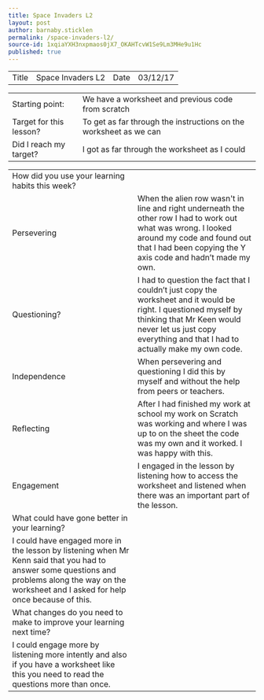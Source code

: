 ```yaml
---
title: Space Invaders L2
layout: post
author: barnaby.sticklen
permalink: /space-invaders-l2/
source-id: 1xqiaYXH3nxpmaos0jX7_OKAHTcvW1Se9Lm3MHe9u1Hc
published: true
---
```

<table>
  <tr>
    <td>Title</td>
    <td>Space Invaders L2</td>
    <td>Date</td>
    <td>03/12/17</td>
  </tr>
</table>


<table>
  <tr>
    <td>Starting point:</td>
    <td>We have a worksheet and previous code from scratch</td>
  </tr>
  <tr>
    <td>Target for this lesson?</td>
    <td>To get as far through the instructions on the worksheet as we can</td>
  </tr>
  <tr>
    <td>Did I reach my target? </td>
    <td>I got as far through the worksheet as I could</td>
  </tr>
</table>


<table>
  <tr>
    <td>How did you use your learning habits this week?</td>
    <td></td>
  </tr>
  <tr>
    <td>Persevering</td>
    <td>When the alien row wasn't in line and right underneath the other row I had to work out what was wrong. I looked around my code and found out that I had been copying the Y axis code and hadn’t made my own.</td>
  </tr>
  <tr>
    <td>Questioning?</td>
    <td>I had to question the fact that I couldn’t just copy the worksheet and it would be right. I questioned myself by thinking that Mr Keen would never let us just copy everything and that I had to actually make my own code. </td>
  </tr>
  <tr>
    <td>Independence</td>
    <td>When persevering and questioning I did this by myself and without the help from peers or teachers.</td>
  </tr>
  <tr>
    <td>Reflecting</td>
    <td>After I had finished my work at school my work on Scratch was working and where I was up to on the sheet the code was my own and it worked. I was happy with this.</td>
  </tr>
  <tr>
    <td>Engagement</td>
    <td>I engaged in the lesson by listening how to access the worksheet and listened when there was an important part of the lesson.</td>
  </tr>
  <tr>
    <td>What could have gone better in your learning?</td>
    <td></td>
  </tr>
  <tr>
    <td>I could have engaged more in the lesson by listening when Mr Kenn said that you had to answer some questions and problems along the way on the worksheet and I asked for help once because of this.</td>
    <td></td>
  </tr>
  <tr>
    <td>What changes do you need to make to improve your learning next time?</td>
    <td></td>
  </tr>
  <tr>
    <td>I could engage more by listening more intently and also if you have a worksheet like this you need to read the questions more than once.</td>
    <td></td>
  </tr>
</table>



